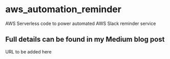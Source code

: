 # aws_automation_reminder
AWS Serverless code to power automated AWS Slack reminder service

## Full details can be found in my Medium blog post
URL to be added here

